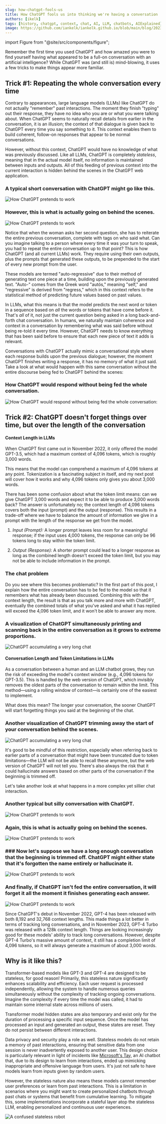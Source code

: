 ```yaml
---
slug: how-chatgpt-fools-us
title: How ChatGPT fools us into thinking we're having a conversation
authors: [ikelk]
tags: [history, chatgpt, context, chat, AI, LLM, chatbots, AIExplained]
image: https://github.com/iankelk/iankelk.github.io/blob/main/blog/2023-11-26-stateless/social-card.jpg?raw=true
---
```


import Figure from "@site/src/components/figure";

Remember the first time you used ChatGPT and how amazed you were to find yourself having what appeared to be a full-on conversation with an artificial intelligence? While ChatGPT was (and still is) mind-blowing, it uses a few tricks to make things appear more familiar.

## Trick #1: Repeating the whole conversation every time

Contrary to appearances, large language models (LLMs) like ChatGPT do not actually "remember" past interactions. The moment they finish "typing" out their response, they have no idea who you are or what you were talking about. When ChatGPT seems to naturally recall details from earlier in the conversation, it is an illusion; the context of that dialogue is given back to ChatGPT every time you say something to it. This context enables them to build coherent, follow-on responses that appear to be normal conversations.

However, without this context, ChatGPT would have no knowledge of what was previously discussed. Like all LLMs, ChatGPT is completely *stateless*, meaning that in the actual model itself, no information is maintained between inputs and outputs. All of this feeding of previous context into the current interaction is hidden behind the scenes in the ChatGPT web application.

### A typical short conversation with ChatGPT might go like this.

![How ChatGPT pretends to work](chatgpt-photosynthesis-1.jpeg)

<!--truncate-->

### However, this is what is actually going on behind the scenes.

![How ChatGPT pretends to work](chatgpt-photosynthesis-2.jpeg)

Notice that when the woman asks her second question, she has to reiterate the entire previous conversation, complete with tags on who said what. Can you imagine talking to a person where every time it was your turn to speak, you had to repeat the entire conversation up to that point? This is how ChatGPT (and all current LLMs) work. They require using their own outputs, plus the prompts that generated these outputs, to be prepended to the start of every new prompt from the user.

These models are termed "auto-regressive" due to their method of generating text one piece at a time, building upon the previously generated text. "Auto-" comes from the Greek word "autós," meaning "self," and "regressive" is derived from "regress," which in this context refers to the statistical method of predicting future values based on past values.

In LLMs, what this means is that the model predicts the next word or token in a sequence based on *all* the words or tokens that have come before it. That's *all* of it, not just the current question being asked in a long back-and-forth chat conversation. In humans, we naturally maintain coherence and context in a conversation by remembering what was said before without being re-told it every time. However, ChatGPT needs to know everything that has been said before to ensure that each new piece of text it adds is relevant.

Conversations with ChatGPT actually mimic a conversational style where each response builds upon the previous dialogue; however, the moment ChatGPT finishes writing a response, it has no memory of what it just said. Take a look at what would happen with this same conversation without the entire discourse being fed to ChatGPT behind the scenes:

### How ChatGPT would respond without being fed the whole conversation.

![How ChatGPT would respond without being fed the whole conversation:](chatgpt-photosynthesis-3.jpeg)

## Trick #2: ChatGPT doesn't forget things over time, but over the length of the conversation

#### Context Length in LLMs

When ChatGPT first came out in November 2022, it only offered the model GPT-3.5, which had a maximum context of 4,096 tokens, which is roughly 3,000 words.

This means that the model can comprehend a maximum of 4,096 tokens at any point. Tokenization is a fascinating subject in itself, and my next post will cover how it works and why 4,096 tokens only gives you about 3,000 words.

There has been some confusion about what the token limit means: can we give ChatGPT 3,000 words and expect it to be able to produce 3,000 words back? The answer is unfortunately no; the context length of 4,096 tokens covers both the input (prompt) and the output (response). This results in a trade-off where we have to balance the amount of information we give in a prompt with the length of the response we get from the model.
   
1. *Input (Prompt):* A longer prompt leaves less room for a meaningful response; if the input uses 4,000 tokens, the response can only be 96 tokens long to stay within the token limit. 

2. *Output (Response):* A shorter prompt could lead to a longer response as long as the combined length doesn't exceed the token limit, but you may not be able to include information in the prompt.

### The chat problem

Do you see where this becomes problematic? In the first part of this post, I explain how the entire conversation has to be fed to the model so that it remembers what has already been discussed. Combining this with the context length, the result is that as you talk more and more with ChatGPT, eventually the combined totals of what you've asked and what it has replied will exceed the 4,096 token limit, and it won't be able to answer any more.

### A visualization of ChatGPT simultaneously printing and scanning back in the entire conversation as it grows to extreme proportions.

![ChatGPT accumulating a very long chat](rolled-chatgpt.jpg)

#### Conversation Length and Token Limitations in LLMs
   
As a conversation between a human and an LLM chatbot grows, they run the risk of exceeding the model's context window (e.g., 4,096 tokens for GPT-3.5). This is handled by the web version of ChatGPT, which invisibly removes the oldest parts of the conversation to remain within the limit. This method—using a rolling window of context—is certainly one of the easiest to implement.

What does this mean? The longer your conversation, the sooner ChatGPT will start forgetting things you said at the beginning of the chat.

### Another visualization of ChatGPT trimming away the start of your conversation behind the scenes.

![ChatGPT accumulating a very long chat](chatgpt-cutting.jpg)

It's good to be mindful of this restriction, especially when referring back to earlier parts of a conversation that might have been truncated due to token limitations—the LLM will not be able to recall these anymore, but the web version of ChatGPT will not tell you. There's also always the risk that it could hallucinate answers based on other parts of the conversation if the beginning is trimmed off.

Let's take another look at what happens in a more complex yet sillier chat interaction.

### Another typical but silly conversation with ChatGPT.

![How ChatGPT pretends to work](chatgpt-name-1.jpeg)

### Again, this is what is actually going on behind the scenes.

![How ChatGPT pretends to work](chatgpt-name-2.jpeg)

### ### Now let's suppose we have a long enough conversation that the beginning is trimmed off. ChatGPT might either state that it's forgotten the name entirely or hallucinate it.

![How ChatGPT pretends to work](chatgpt-name-4.jpeg)

### And finally, if ChatGPT isn't fed the entire conversation, it will forget it all the moment it finishes generating each answer.

![How ChatGPT pretends to work](chatgpt-name-3.jpeg)

Since ChatGPT's debut in November 2022, GPT-4 has been released with both 8,192 and 32,768 context lengths. This made things a lot better in terms of tracking long conversations, and in November 2023, GPT-4 Turbo was released with a 128k context length. Things are looking increasingly good for these models' ability to track long conversations. However, despite GPT-4 Turbo's massive amount of context, it still has a completion limit of 4,096 tokens, so it will always generate a maximum of about 3,000 words.

## Why is it like this?

Transformer-based models like GPT-3 and GPT-4 are designed to be stateless, for good reason! Primarily, this stateless nature significantly enhances scalability and efficiency. Each user request is processed independently, allowing the system to handle numerous queries simultaneously without the complexity of tracking ongoing conversations. Imagine the complexity if every time the model was called, it had to maintain some internal state across millions of users.

Transformer model hidden states are also temporary and exist only for the duration of processing a specific input sequence. Once the model has processed an input and generated an output, these states are reset. They do not persist between different interactions.

Data privacy and security play a role as well. Stateless models do not retain a memory of past interactions, ensuring that sensitive data from one session is never inadvertently exposed to another user. This design choice is particularly relevant in light of incidents like [Microsoft's Tay,](https://en.wikipedia.org/wiki/Tay_(chatbot)) an AI chatbot that, due to its design to learn from interactions, ended up mimicking inappropriate and offensive language from users. It's just not safe to have models learn from inputs given by random users.

However, the stateless nature also means these models cannot remember user preferences or learn from past interactions. This is a limitation in scenarios where you might want to create personalized chatbots through past chats or systems that benefit from cumulative learning. To mitigate this, some implementations incorporate a stateful layer atop the stateless LLM, enabling personalized and continuous user experiences.

![A confused stateless robot](confused.jpg)
